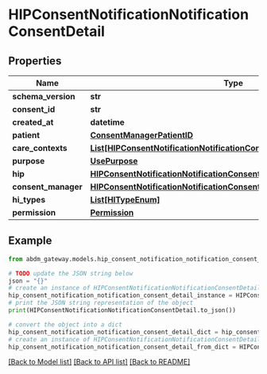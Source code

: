 # HIPConsentNotificationNotificationConsentDetail


## Properties

Name | Type | Description | Notes
------------ | ------------- | ------------- | -------------
**schema_version** | **str** |  | [optional] 
**consent_id** | **str** |  | 
**created_at** | **datetime** |  | 
**patient** | [**ConsentManagerPatientID**](ConsentManagerPatientID.md) |  | 
**care_contexts** | [**List[HIPConsentNotificationNotificationConsentDetailCareContextsInner]**](HIPConsentNotificationNotificationConsentDetailCareContextsInner.md) |  | 
**purpose** | [**UsePurpose**](UsePurpose.md) |  | 
**hip** | [**HIPConsentNotificationNotificationConsentDetailHip**](HIPConsentNotificationNotificationConsentDetailHip.md) |  | 
**consent_manager** | [**HIPConsentNotificationNotificationConsentDetailConsentManager**](HIPConsentNotificationNotificationConsentDetailConsentManager.md) |  | 
**hi_types** | [**List[HITypeEnum]**](HITypeEnum.md) |  | 
**permission** | [**Permission**](Permission.md) |  | 

## Example

```python
from abdm_gateway.models.hip_consent_notification_notification_consent_detail import HIPConsentNotificationNotificationConsentDetail

# TODO update the JSON string below
json = "{}"
# create an instance of HIPConsentNotificationNotificationConsentDetail from a JSON string
hip_consent_notification_notification_consent_detail_instance = HIPConsentNotificationNotificationConsentDetail.from_json(json)
# print the JSON string representation of the object
print(HIPConsentNotificationNotificationConsentDetail.to_json())

# convert the object into a dict
hip_consent_notification_notification_consent_detail_dict = hip_consent_notification_notification_consent_detail_instance.to_dict()
# create an instance of HIPConsentNotificationNotificationConsentDetail from a dict
hip_consent_notification_notification_consent_detail_from_dict = HIPConsentNotificationNotificationConsentDetail.from_dict(hip_consent_notification_notification_consent_detail_dict)
```
[[Back to Model list]](../README.md#documentation-for-models) [[Back to API list]](../README.md#documentation-for-api-endpoints) [[Back to README]](../README.md)


